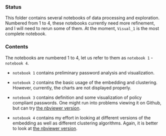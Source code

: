 ### Status
This folder contains several notebooks of data processing and exploration. Numbered from 1 to 4, these notebooks currently need more refinement, and I will need to rerun some of them. At the moment, `Visual_1` is the most complete notebook. 

### Contents
The notebooks are numbered 1 to 4, let us refer to them as `notebook 1` - `notebook 4`.

- `notebook 1` contains preliminary password analysis and visualization. 

- `notebook 2` contains the basic usage of the embedding and clustering. However, currently, the charts are not displayed properly. 

- `notebook 3` contains definition and some visualization of policy compliant passwords. One might run into problems viewing it on Github, but can try [the nbviewer version](https://nbviewer.jupyter.org/github/ptdk1020/PasswordStrength/blob/pwfeatures/Notebooks/Visual_insights_into_Passwords_3.ipynb).

- `notebook 4` contains my effort in looking at different versions of the embedding as well as different clustering algorithms. Again, it is better to look at [the nbviewer version](https://nbviewer.jupyter.org/github/ptdk1020/PasswordStrength/blob/pwfeatures/Notebooks/Visual_insights_into_Passwords_4.ipynb).
